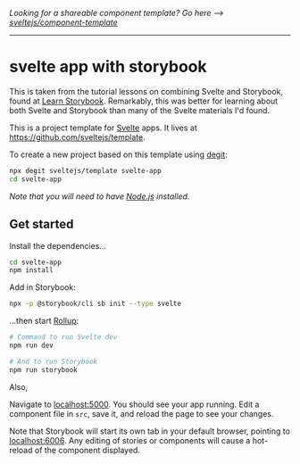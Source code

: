 *Looking for a shareable component template? Go here --> [sveltejs/component-template](https://github.com/sveltejs/component-template)*

---

# svelte app with storybook

This is taken from the tutorial lessons on combining Svelte and Storybook, found at [Learn Storybook](https://www.learnstorybook.com/intro-to-storybook/svelte/en/get-started/). Remarkably, this was better for learning about both Svelte and Storybook than many of the Svelte materials I'd found.

This is a project template for [Svelte](https://svelte.dev) apps. It lives at https://github.com/sveltejs/template.

To create a new project based on this template using [degit](https://github.com/Rich-Harris/degit):

```bash
npx degit sveltejs/template svelte-app
cd svelte-app
```
*Note that you will need to have [Node.js](https://nodejs.org) installed.*


## Get started

Install the dependencies...

```bash
cd svelte-app
npm install
```

Add in Storybook:

```bash
npx -p @storybook/cli sb init --type svelte
```

...then start [Rollup](https://rollupjs.org):

```bash
# Command to run Svelte dev
npm run dev

# And to run Storybook
npm run storybook
```

Also, 

Navigate to [localhost:5000](http://localhost:5000). You should see your app running. Edit a component file in `src`, save it, and reload the page to see your changes.

Note that Storybook will start its own tab in your default browser, pointing to [localhost:6006](http://localhost:6006). Any editing of stories or components will cause a hot-reload of the component displayed.